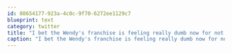 ```yaml
---
id: 08654177-923a-4c0c-9f70-6272ee1129c7
blueprint: text
category: twitter
title: "I bet the Wendy's franchise is feeling really dumb now for not patenting their square patties with rounded corners."
caption: "I bet the Wendy's franchise is feeling really dumb now for not patenting their square patties with rounded corners."
---
```

